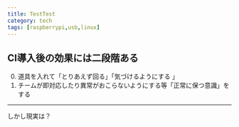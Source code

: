 ```yaml
---
title: TestTest
category: tech
tags: [raspberrypi,usb,linux]
---
```


## CI導入後の効果には二段階ある

0. 道具を入れて「とりあえず回る」「気づけるようにする 」
0. チームが即対応したり異常がおこらないようにする等「正常に保つ意識」をする

---

しかし現実は？
